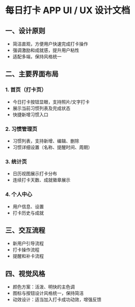 
# 每日打卡 APP UI / UX 设计文档

## 一、设计原则
- 简洁直观，方便用户快速完成打卡操作
- 强调激励和成就感，提升用户粘性
- 适配多端，保持风格统一

## 二、主要界面布局

### 1. 首页（打卡页）
- 今日打卡按钮显眼，支持照片/文字打卡
- 展示当前习惯列表及完成状态
- 快捷新增习惯入口

### 2. 习惯管理页
- 习惯列表，支持新增、编辑、删除
- 习惯详细设置（名称、提醒时间、周期）

### 3. 统计页
- 日历视图展示打卡分布
- 连续打卡天数、成就徽章展示

### 4. 个人中心
- 用户信息、设置
- 打卡历史与成就

## 三、交互流程
- 新用户引导流程
- 打卡操作流程
- 提醒和补卡流程

## 四、视觉风格
- 颜色方案：活泼、明快的主色调
- 图标与按钮设计风格统一，保持简洁
- 动效设计：适当加入打卡成功动效，增强反馈
